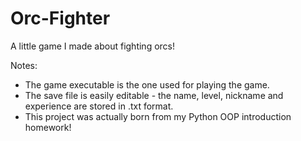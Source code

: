 # Orc-Fighter
A little game I made about fighting orcs!

Notes:
- The game executable is the one used for playing the game.
- The save file is easily editable - the name, level, nickname and experience are stored in .txt format.
- This project was actually born from my Python OOP introduction homework!
